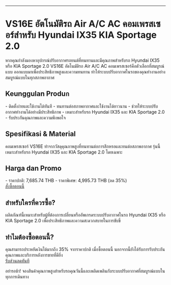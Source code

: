 ---
# VS16E อัตโนมัติรถ Air A/C AC คอมเพรสเซอร์สําหรับ Hyundai IX35 KIA Sportage 2.0

หากคุณกำลังมองหาอุปกรณ์ปรับอากาศรถยนต์ที่ทนทานและมีคุณภาพสำหรับรถ Hyundai IX35 หรือ KIA Sportage 2.0 VS16E อัตโนมัติรถ Air A/C AC คอมเพรสเซอร์คือตัวเลือกที่สมบูรณ์แบบ ออกแบบมาเพื่อประสิทธิภาพสูงและความทนทาน ทำให้ระบบปรับอากาศในรถของคุณทำงานอย่างสมบูรณ์แบบในทุกสภาพอากาศ

<h2> Keunggulan Produก</h2>
- ติดตั้งง่ายและใช้งานได้ทันที
- ทนทานต่อสภาพอากาศและใช้งานได้ยาวนาน
- ช่วยให้ระบบปรับอากาศทำงานได้อย่างมีประสิทธิภาพ
- เหมาะสำหรับรถ Hyundai IX35 และ KIA Sportage 2.0
- รับประกันคุณภาพและความพึงพอใจ

<h2> Spesifikasi & Material</h2>
คอมเพรสเซอร์ VS16E ทำจากวัสดุคุณภาพสูงที่ทนทานต่อการสึกหรอและทนต่อสภาพอากาศ รุ่นนี้เหมาะสำหรับรถ Hyundai IX35 และ KIA Sportage 2.0 โดยเฉพาะ

<h2> Harga dan Promo</h2>
- ราคาปกติ: 7,685.74 THB
- ราคาพิเศษ: 4,995.73 THB (ลด 35%)
  
<div class="flex justify-center my-2">
  <a href="https://buy.csgad.com/oCafWYk" rel="nofollow sponsored" target="_blank" class="py-2 px-4 rounded-md text-white font-semibold bg-gradient-to-r from-[#f73c22] to-[#ff7b48]">สั่งซื้อตอนนี้</a>
</div>

<h2> สำหรับใครที่ควรซื้อ?</h2>
ผลิตภัณฑ์นี้เหมาะสำหรับผู้ที่ต้องการเปลี่ยนหรืออัพเกรดระบบปรับอากาศในรถ Hyundai IX35 หรือ KIA Sportage 2.0 เพื่อประสิทธิภาพและความสะดวกสบายในการขับขี่

<h2> ทำไมต้องซื้อตอนนี้?</h2>
คุณสามารถประหยัดเงินได้มากถึง 35% จากราคาปกติ เมื่อซื้อตอนนี้ นอกจากนี้ยังได้รับการรับประกันคุณภาพและบริการหลังการขายที่ดียิ่ง

<div class="flex justify-center my-2">
  <a href="https://buy.csgad.com/oCafWYk" rel="nofollow sponsored" target="_blank" class="py-2 px-4 rounded-md text-white font-semibold bg-gradient-to-r from-[#f73c22] to-[#ff7b48]">รับส่วนลดทันที</a>
</div>

อย่ารอช้า! จองสินค้าคุณภาพสูงสำหรับรถคุณวันนี้และเพลิดเพลินกับระบบปรับอากาศที่สมบูรณ์แบบในทุกการเดินทาง